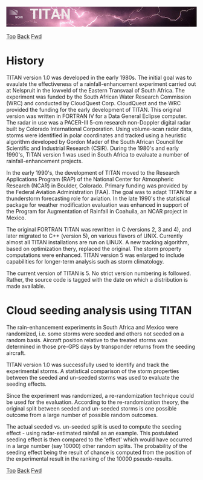 ![header with logo](../images/titan-header_logo.jpg)

[Top](../../README.md)
[Back](./storm_climatology.md)
[Fwd](./acknowledgements.md)

# History

TITAN version 1.0 was developed in the early 1980s. The initial goal was to evaulate the effectiveness of a rainfall-enhancement experiment carried out at Nelspruit in the lowveld of the Eastern Transvaal of South Africa. The experiment was funded by the South African Water Research Commission (WRC) and conducted by CloudQuest Corp. CloudQuest and the WRC provided the funding for the early development of TITAN. This original version was written in FORTRAN IV for a Data General Eclipse computer. The radar in use was a PACER-III 5-cm research non-Doppler digital radar built by Colorado International Corporation. Using volume-scan radar data, storms were identified in polar coordinates and tracked using a heuristic algorithm developed by Gordon Mader of the South African Council for Scientific and Industrial Research (CSIR). During the 1980's and early 1990's, TITAN version 1 was used in South Africa to evaluate a number of rainfall-enhancement projects. 

In the early 1990's, the development of TITAN moved to the Research Applications Program (RAP) of the National Center for Atmospheric Research (NCAR) in Boulder, Colorado. Primary funding was provided by the Federal Aviation Administration (FAA). The goal was to adapt TITAN for a thunderstorm forecasting role for aviation. In the late 1990's the statistical package for weather modification evaluation was enhanced in support of the Program for Augmentation of Rainfall in Coahuila, an NCAR project in Mexico.

The original FORTRAN TITAN was rewritten in C (versions 2, 3 and 4), and later migrated to C++ (version 5), on various flavors of UNIX. Currently almost all TITAN installations are run on LINUX. A new tracking algorithm, based on optimization thery, replaced the original. The storm property computations were enhanced. TITAN version 5 was enlarged to include capabilities for longer-term analysis such as storm climatology.

The current version of TITAN is 5. No strict version numbering is followed. Rather, the source code is tagged with the date on which a distribution is made available.

# Cloud seeding analysis using TITAN

The rain-enhancement experiments in South Africa and Mexico were randomized, i.e. some storms were seeded and others not seeded on a random basis. Aircraft position relative to the treated storms was determined in those pre-GPS days by transponder returns from the seeding aircraft.

TITAN version 1.0 was successfully used to identify and track the experimental storms. A statistical comparison of the storm properties between the seeded and un-seeded storms was used to evaluate the seeding effects.

Since the experiment was randomized, a re-randomization technique could be used for the evaluation. According to the re-randomization theory, the original split between seeded and un-seeded storms is one possible outcome from a large number of possible random outcomes.

The actual seeded vs. un-seeded split is used to compute the seeding effect - using radar-estimated rainfall as an example. This postulated seeding effect is then compared to the 'effect' which would have occurred in a large number (say 10000) other random splits. The probability of the seeding effect being the result of chance is computed from the position of the experimental result in the ranking of the 10000 pseudo-results.

[Top](../../README.md)
[Back](./storm_climatology.md)
[Fwd](./acknowledgements.md)

